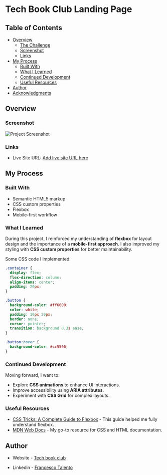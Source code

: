 # Tech Book Club Landing Page

## Table of Contents
- [Overview](#overview)
  - [The Challenge](#the-challenge)
  - [Screenshot](#screenshot)
  - [Links](#links)
- [My Process](#my-process)
  - [Built With](#built-with)
  - [What I Learned](#what-i-learned)
  - [Continued Development](#continued-development)
  - [Useful Resources](#useful-resources)
- [Author](#author)
- [Acknowledgments](#acknowledgments)

## Overview

### Screenshot

![Project Screenshot](./screenshot.png)

### Links
- Live Site URL: [Add live site URL here](https://your-live-site-url.com)

## My Process

### Built With
- Semantic HTML5 markup
- CSS custom properties
- Flexbox
- Mobile-first workflow

### What I Learned

During this project, I reinforced my understanding of **flexbox** for layout design and the importance of a **mobile-first approach**. I also improved my styling with **CSS custom properties** for better maintainability.

Some CSS code I implemented:
```css
.container {
  display: flex;
  flex-direction: column;
  align-items: center;
  padding: 20px;
}

.button {
  background-color: #ff6600;
  color: white;
  padding: 10px 20px;
  border: none;
  cursor: pointer;
  transition: background 0.3s ease;
}

.button:hover {
  background-color: #cc5500;
}
```

### Continued Development

Moving forward, I want to:
- Explore **CSS animations** to enhance UI interactions.
- Improve accessibility using **ARIA attributes**.
- Experiment with **CSS Grid** for complex layouts.

### Useful Resources

- [CSS Tricks: A Complete Guide to Flexbox](https://css-tricks.com/snippets/css/a-guide-to-flexbox/) - This guide helped me fully understand flexbox.
- [MDN Web Docs](https://developer.mozilla.org/en-US/) - My go-to resource for CSS and HTML documentation.

## Author

- Website - [Tech book club](https://www.website.com)

- Linkedin - [Francesco Talento](https://www.linkedin.com/in/francesco-talento-a56b5b28b?utm_source=share&utm_campaign=share_via&utm_content=profile&utm_medium=ios_app)


